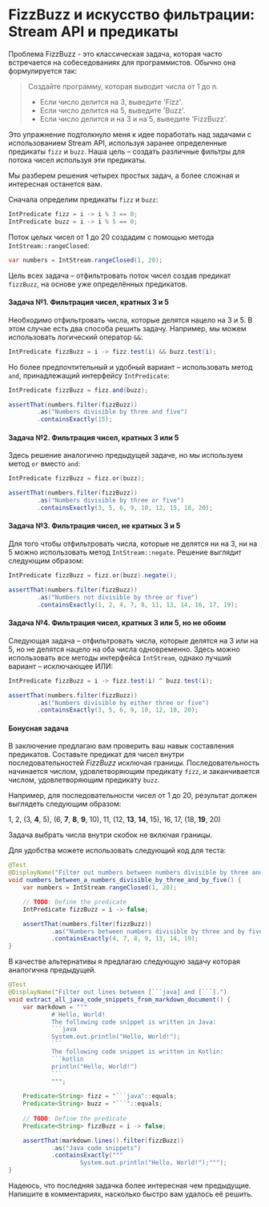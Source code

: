 # FizzBuzz и искусство фильтрации: Stream API и предикаты

Проблема FizzBuzz - это классическая задача, которая часто встречается на собеседованиях для программистов. Обычно она формулируется так:

> Создайте программу, которая выводит числа от 1 до n.
> - Если число делится на 3, выведите 'Fizz'.
> - Если число делится на 5, выведите 'Buzz'.
> - Если число делится и на 3 и на 5, выведите 'FizzBuzz'.

Это упражнение подтолкнуло меня к идее поработать над задачами с использованием Stream API, используя заранее определенные предикаты `fizz` и `buzz`. Наша цель – создать различные фильтры для потока чисел используя эти предикаты.

Мы разберем решения четырех простых задач, а более сложная и интересная останется вам.

Сначала определим предикаты `fizz` и `buzz`:

```java
IntPredicate fizz = i -> i % 3 == 0;
IntPredicate buzz = i -> i % 5 == 0;
```

Поток целых чисел от 1 до 20 создадим с помощью метода `IntStream::rangeClosed`:

```java
var numbers = IntStream.rangeClosed(1, 20);
```

Цель всех задача – отфильтровать поток чисел создав предикат `fizzBuzz`, на основе уже определённых предикатов.

#### Задача №1. Фильтрация чисел, кратных 3 и 5

Необходимо отфильтровать числа, которые делятся нацело на 3 и 5. 
В этом случае есть два способа решить задачу. 
Например, мы можем использовать логический оператор `&&`:

```java
IntPredicate fizzBuzz = i -> fizz.test(i) && buzz.test(i);
```

Но более предпочтительный и удобный вариант – использовать метод `and`, принадлежащий интерфейсу `IntPredicate`:

```java
IntPredicate fizzBuzz = fizz.and(buzz);

assertThat(numbers.filter(fizzBuzz))
        .as("Numbers divisible by three and five")
        .containsExactly(15);
```

#### Задача №2. Фильтрация чисел, кратных 3 или 5

Здесь решение аналогично предыдущей задаче, но мы используем метод `or` вместо `and`:

```java
IntPredicate fizzBuzz = fizz.or(buzz);

assertThat(numbers.filter(fizzBuzz))
        .as("Numbers divisible by three or five")
        .containsExactly(3, 5, 6, 9, 10, 12, 15, 18, 20);
```

#### Задача №3. Фильтрация чисел, не кратных 3 и 5

Для того чтобы отфильтровать числа, которые не делятся ни на 3, ни на 5 можно использовать метод `IntStream::negate`. Решение выглядит следующим образом:

```java
IntPredicate fizzBuzz = fizz.or(buzz).negate();

assertThat(numbers.filter(fizzBuzz))
        .as("Numbers not divisible by three or five")
        .containsExactly(1, 2, 4, 7, 8, 11, 13, 14, 16, 17, 19);
```

#### Задача №4. Фильтрация чисел, кратных 3 или 5, но не обоим

Следующая задача – отфильтровать числа, которые делятся на 3 или на 5, но не делятся нацело на оба числа одновременно. Здесь можно использовать все методы интерфейса `IntStream`, однако лучший вариант – исключающее ИЛИ:

```java
IntPredicate fizzBuzz = i -> fizz.test(i) ^ buzz.test(i);

assertThat(numbers.filter(fizzBuzz))
        .as("Numbers divisible by either three or five")
        .containsExactly(3, 5, 6, 9, 10, 12, 18, 20);
```

#### Бонусная задача

В заключение предлагаю вам проверить ваш навык составления предикатов. Составьте предикат для чисел внутри последовательностей _FizzBuzz_ исключая границы. Последовательность начинается числом, удовлетворяющим предикату `fizz`, и заканчивается числом, удовлетворяющим предикату `buzz`.

Например, для последовательности чисел от 1 до 20, результат должен выглядеть следующим образом:

1, 2, (3, **4**, 5), (6, **7**, **8**, **9**, 10), 11, (12, **13**, **14**, 15), 16, 17, (18, **19**, 20)

Задача выбрать числа внутри скобок не включая границы.

Для удобства можете использовать следующий код для теста:

```java
@Test
@DisplayName("Filter out numbers between numbers divisible by three and by five.")
void numbers_between_a_numbers_divisible_by_three_and_by_five() {
    var numbers = IntStream.rangeClosed(1, 20);

    // TODO: Define the predicate
    IntPredicate fizzBuzz = i -> false;

    assertThat(numbers.filter(fizzBuzz))
            .as("Numbers between numbers divisible by three and by five")
            .containsExactly(4, 7, 8, 9, 13, 14, 19);
}
```

В качестве альтернативы я предлагаю следующую задачу которая аналогична предыдущей.

```java 
@Test
@DisplayName("Filter out lines between [```java] and [```].")
void extract_all_java_code_snippets_from_markdown_document() {
    var markdown = """
            # Hello, World!
            The following code snippet is written in Java:
            ```java
            System.out.println("Hello, World!");
            ```
            The following code snippet is written in Kotlin:
            ```kotlin
            println("Hello, World!")
            ```
            """;
    
    Predicate<String> fizz = "```java"::equals;
    Predicate<String> buzz = "```"::equals;
    
    // TODO: Define the predicate
    Predicate<String> fizzBuzz = i -> false;

    assertThat(markdown.lines().filter(fizzBuzz))
            .as("Java code snippets")
            .containsExactly("""
                    System.out.println("Hello, World!");""");
}
```
Надеюсь, что последняя задачка более интересная чем предыдущие. 
Напишите в комментариях, насколько быстро вам удалось её решить.
